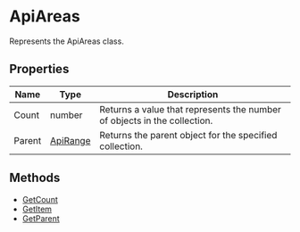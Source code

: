 # ApiAreas

Represents the ApiAreas class.

## Properties

| Name | Type | Description |
| ---- | ---- | ----------- |
| Count | number | Returns a value that represents the number of objects in the collection. |
| Parent | [ApiRange](../ApiRange/ApiRange.md) | Returns the parent object for the specified collection. |

## Methods

- [GetCount](./Methods/GetCount.md)
- [GetItem](./Methods/GetItem.md)
- [GetParent](./Methods/GetParent.md)
